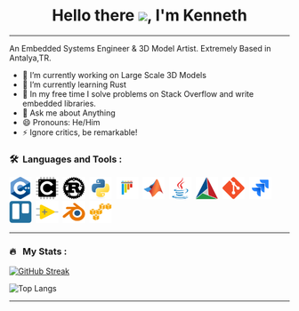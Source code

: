  <h1 align="center">Hello there <img src="https://media.giphy.com/media/hvRJCLFzcasrR4ia7z/giphy.gif" width="40">, I'm Kenneth</h1>

---

An Embedded Systems Engineer & 3D Model Artist. Extremely Based in Antalya,TR.

- 🔭 I’m currently working on Large Scale 3D Models
- 🌱 I’m currently learning Rust
- 🤔 In my free time I solve problems on Stack Overflow and write embedded libraries.
- 💬 Ask me about Anything
- 😄 Pronouns: He/Him
- ⚡ Ignore critics, be remarkable!

### 🛠 &nbsp;Languages and Tools :

<p>
  <img src="https://github.com/devicons/devicon/blob/master/icons/cplusplus/cplusplus-original.svg" title="C++" **alt="C++" width="40" height="40"/>&nbsp;
  <img src="https://github.com/devicons/devicon/blob/master/icons/embeddedc/embeddedc-original.svg" title="Embedded C" **alt="Embedded C" width="40" height="40"/>&nbsp;
  <img src="https://github.com/devicons/devicon/blob/master/icons/rust/rust-plain.svg" title="Rust" **alt="Rust" width="40" height="40"/>&nbsp;
  <img src="https://github.com/devicons/devicon/blob/master/icons/python/python-original.svg" title="Python" **alt="Python" width="40" height="40"/>&nbsp;
  <img src="https://github.com/devicons/devicon/blob/master/icons/pytest/pytest-original.svg" title="PyTest" **alt="PyTest" width="40" height="40"/>&nbsp;
  <img src="https://github.com/devicons/devicon/blob/master/icons/matlab/matlab-original.svg" title="Matlab" **alt="Matlab" width="40" height="40"/>&nbsp;
  <img src="https://github.com/devicons/devicon/blob/master/icons/java/java-original.svg" title="Java" alt="Java" width="40" height="40"/>&nbsp;
  <img src="https://github.com/devicons/devicon/blob/master/icons/cmake/cmake-original.svg" title="CMake" alt="CMake" width="40" height="40"/>&nbsp;
  <img src="https://github.com/devicons/devicon/blob/master/icons/git/git-plain.svg" title="Git" **alt="Git" width="40" height="40"/>&nbsp;
  <img src="https://github.com/devicons/devicon/blob/master/icons/jira/jira-original.svg" title="Jira" **alt="Jira" width="40" height="40"/>&nbsp;
  <img src="https://github.com/devicons/devicon/blob/master/icons/trello/trello-plain.svg" title="Trello" **alt="Trello" width="40" height="40"/>&nbsp;
  <img src="https://github.com/devicons/devicon/blob/master/icons/labview/labview-original.svg" title="LabView" **alt="LabView" width="40" height="40"/>&nbsp;
  <img src="https://github.com/devicons/devicon/blob/master/icons/blender/blender-original.svg" title="Blender" **alt="Blender" width="40" height="40"/>&nbsp;
  <img src="https://github.com/devicons/devicon/blob/master/icons/amazonwebservices/amazonwebservices-original.svg" title="AWS" alt="AWS" width="40" height="40"/>&nbsp;
</p>

---

### 🔥 &nbsp; My Stats :
[![GitHub Streak](https://streak-stats.demolab.com?user=TheCodeNugget&theme=catppuccin-mocha&mode=weekly&border_radius=20&sideNums=FAB387&fire=F38BA8&ring=EBA0AC&sideLabels=CBA6F7&dates=F2CDCD&background=1E1E2E&currStreakNum=CBA6F7)](https://git.io/streak-stats)

![Top Langs](https://github-readme-stats.vercel.app/api/top-langs/?username=TheCodeNugget&layout=compact&title_color=fab387&icon_color=cba6f7&text_color=f5e0dc&bg_color=1e1e2e&border_radius=20&card_width=495)

---
